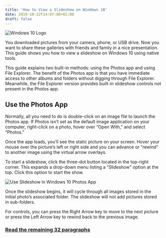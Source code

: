 ```yaml
---
title: 'How to View a Slideshow on Windows 10'
date: 2019-10-22T14:07:00+01:00
draft: false
---
```


![Windows 10 Logo](https://www.howtogeek.com/wp-content/uploads/2016/07/why-does-windows-10-home-edition-have-remote-desktop-00.jpg)

You downloaded pictures from your camera, phone, or USB drive. Now you want to share these galleries with friends and family in a nice presentation. This guide shows you how to view a slideshow on Windows 10 using native tools.

This guide explains two built-in methods: using the Photos app and using File Explorer. The benefit of the Photos app is that you have immediate access to other albums and folders without digging through File Explorer. Meanwhile, the File Explorer version provides built-in slideshow controls not present in the Photos app.

**Use the Photos App**
----------------------

Normally, all you need to do is double-click on an image file to launch the Photos app. If Photos isn’t set as the default image application on your computer, right-click on a photo, hover over “Open With,” and select “Photos.”

Once the app loads, you’ll see the static picture on your screen. Hover your mouse over the picture’s left or right side and you can advance or “rewind” to another image using the virtual arrow overlays.

To start a slideshow, click the three-dot button located in the top-right corner. This expands a drop-down menu listing a “Slideshow” option at the top. Click this option to start the show.

![Use Slideshow in Windows 10 Photos App](https://www.howtogeek.com/wp-content/uploads/2019/10/Use-Slideshow-in-Windows-10-Photos-App.png)

Once the slideshow begins, it will cycle through all images stored in the initial photo’s associated folder. The slideshow will not add pictures stored in sub-folders.

For controls, you can press the Right Arrow key to move to the next picture or press the Left Arrow key to rewind back to the previous image.

### [Read the remaining 32 paragraphs](https://www.howtogeek.com/443529/how-to-view-a-slideshow-on-windows-10/)